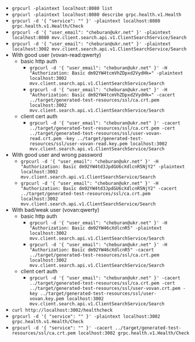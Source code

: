 

 - `grpcurl -plaintext localhost:8080 list`
 - `grpcurl -plaintext localhost:8080 describe grpc.health.v1.Health`
 - `grpcurl -d '{ "service": "" }' -plaintext localhost:8080 grpc.health.v1.Health/Check`
 - `grpcurl -d '{ "user_email": "cheburan@ukr.net" }' -plaintext localhost:8080 mvv.client.search.api.v1.ClientSearchService/Search`
 - `grpcurl -d '{ "user_email": "cheburan@ukr.net" }' -plaintext localhost:3002 mvv.client.search.api.v1.ClientSearchService/Search`
 - With good user (vovan-read:qwerty)
   - basic http auth
     - `grpcurl -d '{ "user_email": "cheburan@ukr.net" }' -H "Authorization: Basic dm92YW4tcmVhZDpxd2VydHk=" -plaintext localhost:3002 mvv.client.search.api.v1.ClientSearchService/Search`
     - `grpcurl -d '{ "user_email": "cheburan@ukr.net" }' -H "Authorization: Basic dm92YW4tcmVhZDpxd2VydHk=" -cacert ../target/generated-test-resources/ssl/ca.crt.pem localhost:3002 mvv.client.search.api.v1.ClientSearchService/Search`
   - client cert auth
     - `grpcurl -d '{ "user_email": "cheburan@ukr.net" }' -cacert ../target/generated-test-resources/ssl/ca.crt.pem -cert ../target/generated-test-resources/ssl/user-vovan-read.crt.pem -key ../target/generated-test-resources/ssl/user-vovan-read.key.pem localhost:3002 mvv.client.search.api.v1.ClientSearchService/Search`
 - With good user and wrong password
   - `grpcurl -d '{ "user_email": "cheburan@ukr.net" }' -H "Authorization: Basic dm92YW4td3JpdGU6cXdlcnR5NjY2" -plaintext localhost:3002 mvv.client.search.api.v1.ClientSearchService/Search`
   - `grpcurl -d '{ "user_email": "cheburan@ukr.net" }' -H "Authorization: Basic dm92YW4td3JpdGU6cXdlcnR5NjY2" -cacert ../target/generated-test-resources/ssl/ca.crt.pem localhost:3002 mvv.client.search.api.v1.ClientSearchService/Search`
 - With bad/weak user (vovan:qwerty)
   - basic http auth
     - `grpcurl -d '{ "user_email": "cheburan@ukr.net" }' -H "Authorization: Basic dm92YW46cXdlcnR5" -plaintext localhost:3002 mvv.client.search.api.v1.ClientSearchService/Search`
     - `grpcurl -d '{ "user_email": "cheburan@ukr.net" }' -H "Authorization: Basic dm92YW46cXdlcnR5" -cacert ../target/generated-test-resources/ssl/ca.crt.pem localhost:3002 mvv.client.search.api.v1.ClientSearchService/Search`
   - client cert auth
     - `grpcurl -d '{ "user_email": "cheburan@ukr.net" }' -cacert ../target/generated-test-resources/ssl/ca.crt.pem -cert ../target/generated-test-resources/ssl/user-vovan.crt.pem -key ../target/generated-test-resources/ssl/user-vovan.key.pem localhost:3002 mvv.client.search.api.v1.ClientSearchService/Search`
 - `curl http://localhost:3002/healthcheck`
 - `grpcurl -d '{ "service": "" }' -plaintext localhost:3002 grpc.health.v1.Health/Check`
 - `grpcurl -d '{ "service": "" }' -cacert ../target/generated-test-resources/ssl/ca.crt.pem localhost:3002 grpc.health.v1.Health/Check`
